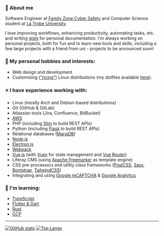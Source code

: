 ### 🙋 About me
Software Engineer at [Family Zone Cyber Safety](https://www.familyzone.com/anz/families) and Computer Science student at [La Trobe University](https://www.latrobe.edu.au/).

I love improving workflows, enhancing productivity, automating tasks, etc. and writing [gists](https://gist.github.com/tobyscott25) for personal documentation. I'm always working on personal projects, both for fun and to learn new tools and skills, including a few large projects with a friend from uni - projects to be announced soon!

### 🔭 My personal hobbies and interests:
- Web design and development
- Customising (*["ricing"](https://www.reddit.com/r/unixporn)*) Linux distributions (my dotfiles available [here](https://github.com/tobyscott25/dotfiles)).

### ⭐ I have experience working with:
- Linux (mostly Arch and Debian-based distributions)
- Git (GitHub & GitLab)
- Atlassian tools (Jira, Confluence, BitBucket)
- [AWS](https://docs.aws.amazon.com)
- PHP (including [Slim](https://www.slimframework.com/docs/v4) to build REST APIs)
- Python (including [Flask](https://flask.palletsprojects.com/en/2.1.x/quickstart) to build REST APIs)
- Relational databases ([MariaDB](https://mariadb.org))
- [Node.js](https://nodejs.org/en/about)
- [Electron.js](https://www.electronjs.org)
- [Webpack](https://webpack.js.org)
- [Vue.js](https://vuejs.org/guide/quick-start.html) (with [Vuex](https://vuex.vuejs.org/guide/) for state management and [Vue Router](https://router.vuejs.org/guide))
- Liferay CMS (using [Apache Freemarker](https://freemarker.apache.org) as template engine)
- CSS pre-processors and utility class frameworks ([PostCSS](https://postcss.org/), [Sass](https://sass-lang.com/guide), [Bootstrap](https://getbootstrap.com/docs/5.1/getting-started/introduction), [TailwindCSS](https://tailwindcss.com/docs/installation))
- Integrating and using [Google reCAPTCHA](https://developers.google.com/recaptcha/docs/v3) & [Google Analytics](https://marketingplatform.google.com/about/analytics)

### 🌱 I'm learning:
- [TypeScript](https://www.typescriptlang.org/docs/handbook/intro.html)
- [Flutter & Dart](https://flutter.dev)
- [Rust](https://www.rust-lang.org)
- [GCP](https://cloud.google.com/docs)


---

[![GitHub stats](https://github-readme-stats.vercel.app/api?username=tobyscott25&theme=material-palenight&hide_border=true&count_private=true&include_all_commits=true&show_icons=true&include_all_commits=true&hide_rank=true)](https://github.com/anuraghazra/github-readme-stats)
[![Top Langs](https://github-readme-stats.vercel.app/api/top-langs/?username=tobyscott25&theme=material-palenight&hide_border=true&layout=compact&langs_count=8)](https://github.com/anuraghazra/github-readme-stats)
